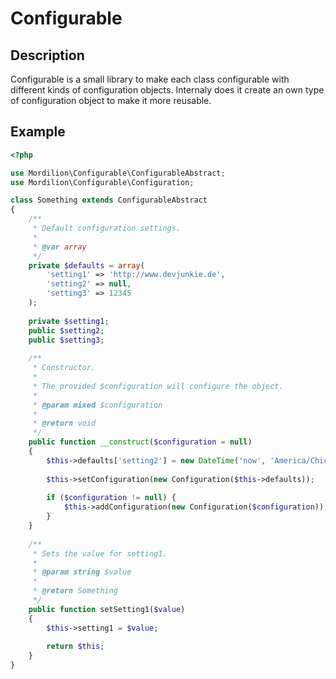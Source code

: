 # Configurable
## Description
Configurable is a small library to make each class configurable with different kinds of configuration objects. Internaly does it create an own type of configuration object to make it more reusable.
## Example
```php
<?php

use Mordilion\Configurable\ConfigurableAbstract;
use Mordilion\Configurable\Configuration;

class Something extends ConfigurableAbstract
{
    /**
     * Default configuration settings.
     *
     * @var array
     */
    private $defaults = array(
        'setting1' => 'http://www.devjunkie.de',
        'setting2' => null,
        'setting3' => 12345
    );
    
    private $setting1;
    public $setting2;
    public $setting3;
    
    /**
     * Constructor.
     *
     * The provided $configuration will configure the object.
     *
     * @param mixed $configuration
     *
     * @return void
     */
    public function __construct($configuration = null)
    {
        $this->defaults['setting2'] = new DateTime('now', 'America/Chicago');
        
        $this->setConfiguration(new Configuration($this->defaults));
        
        if ($configuration != null) {
            $this->addConfiguration(new Configuration($configuration));
        }
    }
    
    /**
     * Sets the value for setting1.
     *
     * @param string $value
     *
     * @return Something
     */
    public function setSetting1($value)
    {
        $this->setting1 = $value;
        
        return $this;
    }
}
```
